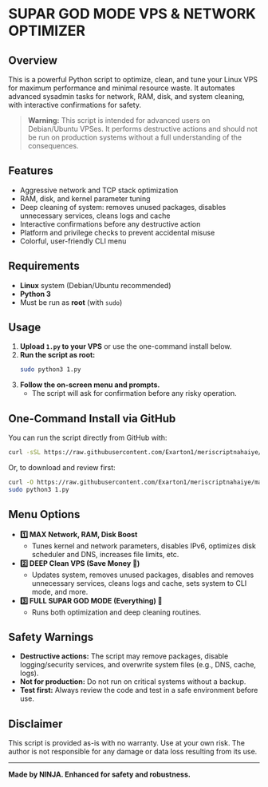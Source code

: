 # SUPAR GOD MODE VPS & NETWORK OPTIMIZER

## Overview
This is a powerful Python script to optimize, clean, and tune your Linux VPS for maximum performance and minimal resource waste. It automates advanced sysadmin tasks for network, RAM, disk, and system cleaning, with interactive confirmations for safety.

> **Warning:** This script is intended for advanced users on Debian/Ubuntu VPSes. It performs destructive actions and should not be run on production systems without a full understanding of the consequences.

## Features
- Aggressive network and TCP stack optimization
- RAM, disk, and kernel parameter tuning
- Deep cleaning of system: removes unused packages, disables unnecessary services, cleans logs and cache
- Interactive confirmations before any destructive action
- Platform and privilege checks to prevent accidental misuse
- Colorful, user-friendly CLI menu

## Requirements
- **Linux** system (Debian/Ubuntu recommended)
- **Python 3**
- Must be run as **root** (with `sudo`)

## Usage
1. **Upload `1.py` to your VPS** or use the one-command install below.
2. **Run the script as root:**
   ```bash
   sudo python3 1.py
   ```
3. **Follow the on-screen menu and prompts.**
   - The script will ask for confirmation before any risky operation.

## One-Command Install via GitHub
You can run the script directly from GitHub with:

```bash
curl -sSL https://raw.githubusercontent.com/Exarton1/meriscriptnahaiye/main/1.py | sudo python3
```

Or, to download and review first:

```bash
curl -O https://raw.githubusercontent.com/Exarton1/meriscriptnahaiye/main/1.py
sudo python3 1.py
```

## Menu Options
- **1️⃣  MAX Network, RAM, Disk Boost**
  - Tunes kernel and network parameters, disables IPv6, optimizes disk scheduler and DNS, increases file limits, etc.
- **2️⃣  DEEP Clean VPS (Save Money 💸)**
  - Updates system, removes unused packages, disables and removes unnecessary services, cleans logs and cache, sets system to CLI mode, and more.
- **3️⃣  FULL SUPAR GOD MODE (Everything) 🚀**
  - Runs both optimization and deep cleaning routines.

## Safety Warnings
- **Destructive actions:** The script may remove packages, disable logging/security services, and overwrite system files (e.g., DNS, cache, logs).
- **Not for production:** Do not run on critical systems without a backup.
- **Test first:** Always review the code and test in a safe environment before use.

## Disclaimer
This script is provided as-is with no warranty. Use at your own risk. The author is not responsible for any damage or data loss resulting from its use.

---

**Made by NINJA. Enhanced for safety and robustness.**
